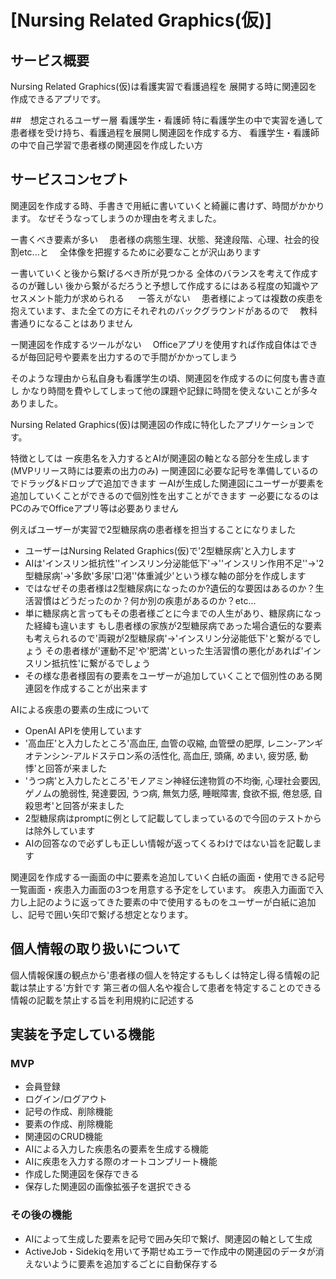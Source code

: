 
# [Nursing Related Graphics(仮)]

## サービス概要


Nursing Related Graphics(仮)は看護実習で看護過程を
展開する時に関連図を作成できるアプリです。

##　想定されるユーザー層
看護学生・看護師
特に看護学生の中で実習を通して患者様を受け持ち、看護過程を展開し関連図を作成する方、
看護学生・看護師の中で自己学習で患者様の関連図を作成したい方


## サービスコンセプト


関連図を作成する時、手書きで用紙に書いていくと綺麗に書けず、時間がかかります。
なぜそうなってしまうのか理由を考えました。

ー書くべき要素が多い
　患者様の病態生理、状態、発達段階、心理、社会的役割etc...と
　全体像を把握するために必要なことが沢山あります

ー書いていくと後から繋げるべき所が見つかる
  全体のバランスを考えて作成するのが難しい
  後から繋がるだろうと予想して作成するにはある程度の知識やアセスメント能力が求められる
　
ー答えがない
　患者様によっては複数の疾患を抱えています、また全ての方にそれぞれのバックグラウンドがあるので
　教科書通りになることはありません

ー関連図を作成するツールがない
　Officeアプリを使用すれば作成自体はできるが毎回記号や要素を出力するので手間がかかってしまう

そのような理由から私自身も看護学生の頃、関連図を作成するのに何度も書き直し
かなり時間を費やしてしまって他の課題や記録に時間を使えないことが多々ありました。

Nursing Related Graphics(仮)は関連図の作成に特化したアプリケーションです。

特徴としては
ー疾患名を入力するとAIが関連図の軸となる部分を生成します(MVPリリース時には要素の出力のみ)
ー関連図に必要な記号を準備しているのでドラッグ&ドロップで追加できます
ーAIが生成した関連図にユーザーが要素を追加していくことができるので個別性を出すことができます
ー必要になるのはPCのみでOfficeアプリ等は必要ありません

例えばユーザーが実習で2型糖尿病の患者様を担当することになりました
* ユーザーはNursing Related Graphics(仮)で'2型糖尿病'と入力します
* AIは'インスリン抵抗性''インスリン分泌能低下'→''インスリン作用不足''→'2型糖尿病'→'多飲'多尿'口渇''体重減少'という様な軸の部分を作成します
* ではなぜその患者様は2型糖尿病になったのか?遺伝的な要因はあるのか？生活習慣はどうだったのか？何か別の疾患があるのか？etc...
* 単に糖尿病と言ってもその患者様ごとに今までの人生があり、糖尿病になった経緯も違います
 もし患者様の家族が2型糖尿病であった場合遺伝的な要素も考えられるので'両親が2型糖尿病'→'インスリン分泌能低下'と繋がるでしょう
 その患者様が'運動不足'や'肥満'といった生活習慣の悪化があれば'インスリン抵抗性'に繋がるでしょう
* その様な患者様固有の要素をユーザーが追加していくことで個別性のある関連図を作成することが出来ます

 AIによる疾患の要素の生成について
* OpenAI APIを使用しています
* '高血圧'と入力したところ'高血圧, 血管の収縮, 血管壁の肥厚, レニン-アンギオテンシン-アルドステロン系の活性化, 高血圧, 頭痛, めまい, 疲労感, 動悸'と回答が来ました
* 'うつ病'と入力したところ'モノアミン神経伝達物質の不均衡, 心理社会要因, ゲノムの脆弱性, 発達要因, うつ病, 無気力感, 睡眠障害, 食欲不振, 倦怠感, 自殺思考'と回答が来ました
* 2型糖尿病はpromptに例として記載してしまっているので今回のテストからは除外しています
* AIの回答なので必ずしも正しい情報が返ってくるわけではない旨を記載します

関連図を作成する一画面の中に要素を追加していく白紙の画面・使用できる記号一覧画面・疾患入力画面の3つを用意する予定をしています。
疾患入力画面で入力し上記のように返ってきた要素の中で使用するものをユーザーが白紙に追加し、記号で囲い矢印で繋げる想定となります。


## 個人情報の取り扱いについて
個人情報保護の観点から'患者様の個人を特定するもしくは特定し得る情報の記載は禁止する'方針です
第三者の個人名や複合して患者を特定することのできる情報の記載を禁止する旨を利用規約に記述する


## 実装を予定している機能
### MVP
* 会員登録
* ログイン/ログアウト
* 記号の作成、削除機能
* 要素の作成、削除機能
* 関連図のCRUD機能
* AIによる入力した疾患名の要素を生成する機能
* AIに疾患を入力する際のオートコンプリート機能
* 作成した関連図を保存できる
* 保存した関連図の画像拡張子を選択できる

### その後の機能
* AIによって生成した要素を記号で囲み矢印で繋げ、関連図の軸として生成
* ActiveJob・Sidekiqを用いて予期せぬエラーで作成中の関連図のデータが消えないように要素を追加するごとに自動保存する
